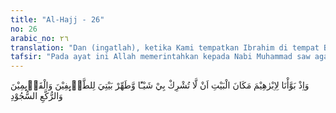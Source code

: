 ```yaml
---
title: "Al-Hajj - 26"
no: 26
arabic_no: ٢٦
translation: "Dan (ingatlah), ketika Kami tempatkan Ibrahim di tempat Baitullah (dengan mengatakan), “Janganlah engkau mempersekutukan Aku dengan apa pun dan sucikanlah rumah-Ku bagi orang-orang yang tawaf, dan orang yang beribadah dan orang yang rukuk dan sujud."
tafsir: "Pada ayat ini Allah memerintahkan kepada Nabi Muhammad saw agar mengingatkan kepada orang-orang musyrik Mekah yang menghalang-halangi manusia masuk agama Islam dan masuk Masjidil Haram tentang peristiwa yang pernah terjadi dahulu, ialah pada waktu Allah menunjukkan kepada Nabi Ibrahim as, letak Baitullah yang akan dibangun kembali dan waktu ia memaklumkan kepada seluruh manusia di dunia atas perintah Allah bahwa Baitullah menjadi pusat peribadatan bagi seluruh manusia. Dengan mengingatkan peristiwa-peristiwa itu diharapkan orangorang musyrik Mekah tidak lagi menghalang-halangi manusia masuk agama Islam dan masuk Masjidil Haram, karena agama Islam itu adalah agama nenek moyang mereka Ibrahim dan Masjidil Haram itu didirikan oleh nenek moyang mereka pula.\n\nMenurut ayat ini, Ibrahimlah orang yang pertama kali membangun Ka'bah. Tetapi menurut suatu riwayat bahwa Ibrahim hanyalah bertugas membangun Ka'bah itu kembali bersama putranya Ismail as, sebelumnya telah didirikan Ka'bah itu, kemudian runtuh dan bekasnya tertimbun oleh pasir. Menurut riwayat tersebut, setelah Ismail putra Ibrahim dan istrinya Hajar yang ditinggalkannya di Mekah menjadi dewasa maka Ibrahim datang ke Mekah dari Palestina, untuk melaksanakan perintah-perintah Allah yaitu mendirikan kembali Ka'bah bersama putranya Ismail. Allah memberitahukan kepada Ibrahim bekas tempat berdirinya Ka'bah yang telah runtuh itu dengan meniupkan angin kencang ke tempat itu, menjadi bersih, lalu Ibrahim as dan putranya Ismail as mendirikan Ka'bah di tempat itu.\n\nKemudian Allah memerintahkan kepada Ibrahim as dan umatnya agar mentauhidkan Allah; tidak mempersekutukannya dengan sesuatu pun, membersihkan Ka'bah dari segala macam perbuatan yang mengandung unsur-unsur syirik, mensucikannya dari segala macam najis dan kotoran, menjadikan Ka'bah itu sebagai pusat peribadatan bagi orang-orang yang beriman, seperti mengerjakan tawaf (berjalan mengelilingi Ka'bah).\n\nPerkataan \"salat, ruku' dan sujud\", merupakan isyarat bahwa Ka'bah itu didirikan untuk umat Islam, karena salat, ruku' sujud itu, merupakan ciri khas ibadah umat Islam yang dilakukan dengan menghadap Ka'bah. \n\nAllah telah melimpahkan karunia-Nya yang besar kepada kaum Muslimin, yang telah mempersiapkan pusat peribadatan mereka sejak lama sebelum diutus rasul mereka yang membawa risalah Islamiyah. Dengan perkataan lain dapat dikatakan bahwa pendirian Ka'bah yang dilaksanakan Nabi Ibrahim atas perintah Allah itu, merupakan persiapan penyampaian risalah Islamiyah. Karena di kemudian hari Ka'bah itu dijadikan Allah sebagai kiblat salat kaum Muslimin dan tempat mereka mengerjakan ibadah haji dan umrah."
---
```

وَاِذْ بَوَّأْنَا لِاِبْرٰهِيْمَ مَكَانَ الْبَيْتِ اَنْ لَّا تُشْرِكْ بِيْ شَيْـًٔا وَّطَهِّرْ بَيْتِيَ لِلطَّاۤىِٕفِيْنَ وَالْقَاۤىِٕمِيْنَ وَالرُّكَّعِ السُّجُوْدِ 